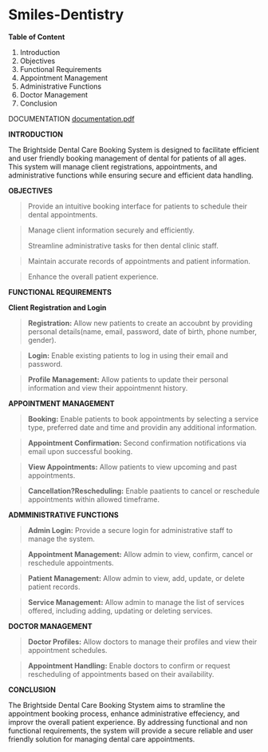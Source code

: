 #  Smiles-Dentistry

**Table of Content**
1. Introduction
2. Objectives
3. Functional Requirements
4. Appointment Management
5. Administrative Functions
6. Doctor Management
7. Conclusion

DOCUMENTATION
[documentation.pdf](https://github.com/user-attachments/files/18464574/documentation.pdf)


**INTRODUCTION**

The Brightside Dental Care Booking System is designed to facilitate efficient and user friendly booking management of dental for patients of all ages. This system will manage client registrations, appointments, and administrative functions while ensuring secure and efficient data handling.

**OBJECTIVES**

> Provide an intuitive booking interface for patients to schedule their dental appointments.

> Manage client information securely and efficiently.
> 
> Streamline administrative tasks for then dental clinic staff.

> Maintain accurate records of appointments and patient information.

> Enhance the overall patient experience.

**FUNCTIONAL REQUIREMENTS**

**Client Registration and Login**

> **Registration:** Allow new patients to create an accoubnt by providing personal details(name, email, password, date of birth, phone number, gender).

> **Login:** Enable existing patients to log in using their email and password.

> **Profile Management:** Allow patients to update their personal information and view their appointmennt  history.

**APPOINTMENT MANAGEMENT**

> **Booking:** Enable patients to book appointments by selecting a service type, preferred date and time and providin any additional information.

> **Appointment Confirmation:** Second confirmation notifications via email upon successful booking.

> **View Appointments:** Allow patients to view upcoming and past appointments.

> **Cancellation?Rescheduling:** Enable paatients to cancel or reschedule appointments within allowed timeframe.

**ADMMINISTRATIVE FUNCTIONS**

> **Admin Login:** Provide a secure login for administrative staff to manage the system.

> **Appointment Management:** Allow admin to view, confirm, cancel or reschedule appointments.

> **Patient Management:** Allow admin to view, add, update, or delete patient records.

> **Service Management:** Allow admin to manage the list of services offered, including adding, updating or deleting services.

**DOCTOR MANAGEMENT**

> **Doctor Profiles:** Allow doctors to manage their profiles and view their appointment schedules.

> **Appointment Handling:** Enable doctors to confirm or request rescheduling of appointments based on their availability.

**CONCLUSION**

The Brightside Dental Care Booking Stystem aims to stramline the appointment booking process, enhance administrative effeciency, and improvr the overall patient experience. By addressing functional and non functional requirements, the system will provide a secure reliable and user friendly solution for managing dental care appointments.
